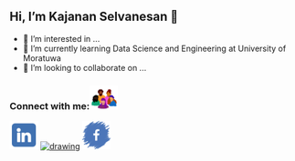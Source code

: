 ## Hi, I’m Kajanan Selvanesan 👋
- 👀 I’m interested in ...
- 🌱 I’m currently learning Data Science and Engineering at University of Moratuwa
- 💞️ I’m looking to collaborate on ...

### Connect with me:<img src="./doc/Connect-With-Me.gif" alt="drawing" width="50"/>
<a href="https://www.linkedin.com/in/kajanan-selvanesan-b31137157/"><img src="./doc/Linkedin.png" alt="drawing" width="50"/></a>
<a href="https://wa.me/94763068411"><img src="./doc/WhatsApp.png" alt="drawing" width="80"/></a>
<a href="https://www.facebook.com/kajanan.selvanesan"><img src="./doc/Facebook.png" alt="drawing" width="50"/></a>

<!---
kajanan1212/kajanan1212 is a ✨ special ✨ repository because its `README.md` (this file) appears on your GitHub profile.
You can click the Preview link to take a look at your changes.
--->
